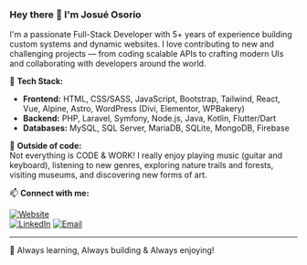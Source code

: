 ### Hey there 👋 I'm Josué Osorio

I'm a passionate Full-Stack Developer with 5+ years of experience building custom systems and dynamic websites. I love contributing to new and challenging projects — from coding scalable APIs to crafting modern UIs and collaborating with developers around the world.

🔧 **Tech Stack:**

- **Frontend:** HTML, CSS/SASS, JavaScript, Bootstrap, Tailwind, React, Vue, Alpine, Astro, WordPress (Divi, Elementor, WPBakery)  
- **Backend:** PHP, Laravel, Symfony, Node.js, Java, Kotlin, Flutter/Dart  
- **Databases:** MySQL, SQL Server, MariaDB, SQLite, MongoDB, Firebase

🎸 **Outside of code:**  
Not everything is CODE & WORK!
I really enjoy playing music (guitar and keyboard), listening to new genres, exploring nature trails and forests, visiting museums, and discovering new forms of art.

📫 **Connect with me:**

[![Website](https://img.shields.io/badge/Website-josueosorio.com-0A0A0A?style=for-the-badge&logo=Google-Chrome&logoColor=white)](https://josueosorio.com)  
[![LinkedIn](https://img.shields.io/badge/LinkedIn-Josue%20Osorio-0077B5?style=for-the-badge&logo=linkedin&logoColor=white)](https://www.linkedin.com/in/josueosoriomx](https://www.linkedin.com/in/josue-osorio-constantino/))
[![Email](https://img.shields.io/badge/Email-contact%40josueosorio.com-D14836?style=for-the-badge&logo=gmail&logoColor=white)](mailto:josue.osorio.constantino@gmail.com)

---

🚀 Always learning, Always building & Always enjoying!
